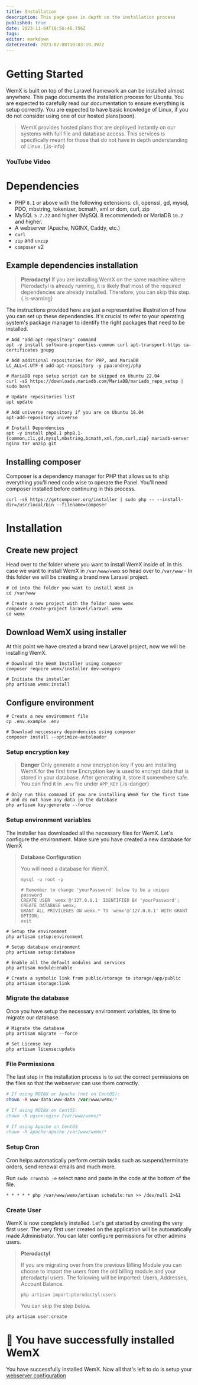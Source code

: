 ```yaml
---
title: Installation
description: This page goes in depth on the installation process
published: true
date: 2023-11-04T16:56:46.756Z
tags: 
editor: markdown
dateCreated: 2023-07-08T10:03:10.397Z
---
```


# Getting Started

WemX is built on top of the Laravel framework an can be installed almost anywhere. This page documents the installation process for Ubuntu. You are expected to carefully read our documentation to ensure everything is setup correctly. You are expected to have basic knowledge of Linux, if you do not consider using one of our hosted plans(soon).

> WemX provides hosted plans that are deployed instantly on our systems with full file and database access. This services is specifically meant for those that do not have in depth understanding of Linux.
{.is-info}

### YouTube Video 

# Dependencies

- PHP `8.1` or above with the following extensions: cli, openssl, gd, mysql, PDO, mbstring, tokenizer, bcmath, xml or dom, curl, zip
- MySQL `5.7.22` and higher (MySQL 8 recommended) or MariaDB `10.2` and higher.
- A webserver (Apache, NGINX, Caddy, etc.)
- `curl`
- `zip` and `unzip`
- `composer` v2

## Example dependencies installation

> **Pterodactyl**
> If you are installing WemX on the same machine where Pterodactyl is already running, it is likely that most of the required dependencies are already installed. Therefore, you can skip this step.
{.is-warning}

The instructions provided here are just a representative illustration of how you can set up these dependencies. It's crucial to refer to your operating system's package manager to identify the right packages that need to be installed.

```shell
# Add "add-apt-repository" command
apt -y install software-properties-common curl apt-transport-https ca-certificates gnupg

# Add additional repositories for PHP, and MariaDB
LC_ALL=C.UTF-8 add-apt-repository -y ppa:ondrej/php

# MariaDB repo setup script can be skipped on Ubuntu 22.04
curl -sS https://downloads.mariadb.com/MariaDB/mariadb_repo_setup | sudo bash

# Update repositories list
apt update

# Add universe repository if you are on Ubuntu 18.04
apt-add-repository universe

# Install Dependencies
apt -y install php8.1 php8.1-{common,cli,gd,mysql,mbstring,bcmath,xml,fpm,curl,zip} mariadb-server nginx tar unzip git
```

## Installing composer

Composer is a dependency manager for PHP that allows us to ship everything you'll need code wise to operate the Panel. You'll need composer installed before continuing in this process.

```shell
curl -sS https://getcomposer.org/installer | sudo php -- --install-dir=/usr/local/bin --filename=composer
```

# Installation

## Create new project
Head over to the folder where you want to install WemX inside of. In this case we want to install WemX in `/var/www/wemx` so head over to `/var/www` - In this folder we will be creating a brand new Laravel project.

```shell
# cd into the folder you want to install WemX in
cd /var/www

# Create a new project with the folder name wemx
composer create-project laravel/laravel wemx
cd wemx
```

## Download WemX using installer
At this point we have created a brand new Laravel project, now we will be installing WemX.
```shell
# Download the WemX Installer using composer
composer require wemx/installer dev-wemxpro

# Initiate the installer
php artisan wemx:install
```

## Configure environment
```shell
# Create a new environment file
cp .env.example .env

# Download neccessary dependencies using composer
composer install --optimize-autoloader
```

### Setup encryption key
> **Danger**
> Only generate a new encryption key if you are installing WemX for the first time
> Encryption key is used to encrypt data that is stored in your database. After generating it, store it somewhere safe. You can find it in `.env` file under `APP_KEY`
{.is-danger}

```shell
# Only run this command if you are installing WemX for the first time
# and do not have any data in the database
php artisan key:generate --force
```

### Setup environment variables
The installer has downloaded all the necessary files for WemX. Let's configure the environment.
Make sure you have created a new database for WemX

> **Database Configuration**
>
> You will need a database for WemX. 
> ```shell
> mysql -u root -p
> 
> # Remember to change 'yourPassword' below to be a unique password
> CREATE USER 'wemx'@'127.0.0.1' IDENTIFIED BY 'yourPassword';
> CREATE DATABASE wemx;
> GRANT ALL PRIVILEGES ON wemx.* TO 'wemx'@'127.0.0.1' WITH GRANT OPTION;
> exit
>```

``` shell
# Setup the environment
php artisan setup:environment

# Setup database environment
php artisan setup:database

# Enable all the default modules and services
php artisan module:enable

# Create a symbolic link from public/storage to storage/app/public
php artisan storage:link
```

### Migrate the database
Once you have setup the necessary environment variables, its time to migrate our database. 

```shell
# Migrate the database
php artisan migrate --force

# Set License key
php artisan license:update
```

### File Permissions
The last step in the installation process is to set the correct permissions on the files so that the webserver can use them correctly.
```php
# If using NGINX or Apache (not on CentOS):
chown -R www-data:www-data /var/www/wemx/*

# If using NGINX on CentOS:
chown -R nginx:nginx /var/www/wemx/*

# If using Apache on CentOS
chown -R apache:apache /var/www/wemx/*
```

### Setup Cron
Cron helps automatically perform certain tasks such as suspend/terminate orders, send renewal emails and much more. 

Run `sudo crontab -e` select nano and paste in the code at the bottom of the file.
```shell
* * * * * php /var/www/wemx/artisan schedule:run >> /dev/null 2>&1
```

### Create User
WemX is now completely installed. Let's get started by creating the very first user.
The very first user created on the application will be automatically made Administrator. You can later configure permissions for other admins users.

> **Pterodactyl**
>
> If you are migrating over from the previous Billing Module you can choose to import the users from the old billing module and your pterodactyl users.
> The following will be imported: Users, Addresses, Account Balance.
> 
>
> ```shell
> php artisan import:pterodactyl:users
> ```
> You can skip the step below.
<!-- {blockquote:.is-info} -->

```shell
php artisan user:create
```

# 🎉 You have successfully installed WemX

You have successfully installed WemX. Now all that's left to do is setup your [webserver configuration](https://docs.wemx.net/en/webserver)